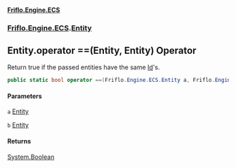 #### [Friflo.Engine.ECS](index.md 'index')
### [Friflo.Engine.ECS](Friflo.Engine.ECS.md 'Friflo.Engine.ECS').[Entity](Entity.md 'Friflo.Engine.ECS.Entity')

## Entity.operator ==(Entity, Entity) Operator

Return true if the passed entities have the same [Id](Entity.Id.md 'Friflo.Engine.ECS.Entity.Id')'s.

```csharp
public static bool operator ==(Friflo.Engine.ECS.Entity a, Friflo.Engine.ECS.Entity b);
```
#### Parameters

<a name='Friflo.Engine.ECS.Entity.op_Equality(Friflo.Engine.ECS.Entity,Friflo.Engine.ECS.Entity).a'></a>

`a` [Entity](Entity.md 'Friflo.Engine.ECS.Entity')

<a name='Friflo.Engine.ECS.Entity.op_Equality(Friflo.Engine.ECS.Entity,Friflo.Engine.ECS.Entity).b'></a>

`b` [Entity](Entity.md 'Friflo.Engine.ECS.Entity')

#### Returns
[System.Boolean](https://docs.microsoft.com/en-us/dotnet/api/System.Boolean 'System.Boolean')